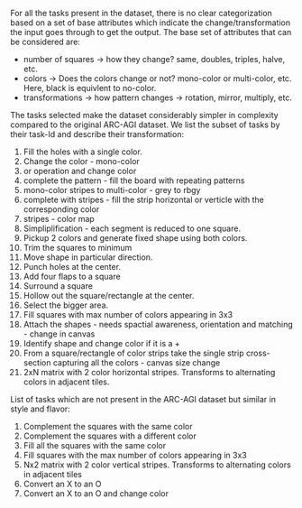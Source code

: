For all the tasks present in the dataset, there is no clear categorization based on a set of base attributes which indicate the change/transformation the input goes through to get the output.
The base set of attributes that can be considered are:
*   number of squares -> how they change? same, doubles, triples, halve, etc.
*   colors -> Does the colors change or not? mono-color or multi-color, etc. Here, black is equivlent to no-color.
*   transformations -> how pattern changes -> rotation, mirror, multiply, etc.

The tasks selected make the dataset considerably simpler in complexity compared to the original ARC-AGI dataset. We list the subset of tasks by their task-Id and describe their transformation:

1. Fill the holes with a single color.
2. Change the color - mono-color
5. or operation and change color
6. complete the pattern - fill the board with repeating patterns
9. mono-color stripes to multi-color - grey to rbgy
12. complete with stripes - fill the strip horizontal or verticle with the corresponding color
15. stripes - color map
20. Simpliplification - each segment is reduced to one square.
27. Pickup 2 colors and generate fixed shape using both colors.
30. Trim the squares to minimum
52. Move shape in particular direction.
84. Punch holes at the center.
85. Add four flaps to a square
94. Surround a square
97. Hollow out the square/rectangle at the center.
99. Select the bigger area.
128. Fill squares with max number of colors appearing in 3x3
152. Attach the shapes - needs spactial awareness, orientation and matching - change in canvas
159. Identify shape and change color if it is a +
177. From a square/rectangle of color strips take the single strip cross-section capturing all the colors - canvas size change
372. 2xN matrix with 2 color horizontal stripes. Transforms to alternating colors in adjacent tiles.

List of tasks which are not present in the ARC-AGI dataset but similar in style and flavor:

1. Complement the squares with the same color
2. Complement the squares with a different color
3. Fill all the squares with the same color
4. Fill squares with the max number of colors appearing in 3x3
5. Nx2 matrix with 2 color vertical stripes. Transforms to alternating colors in adjacent tiles
6. Convert an X to an O
7. Convert an X to an O and change color
